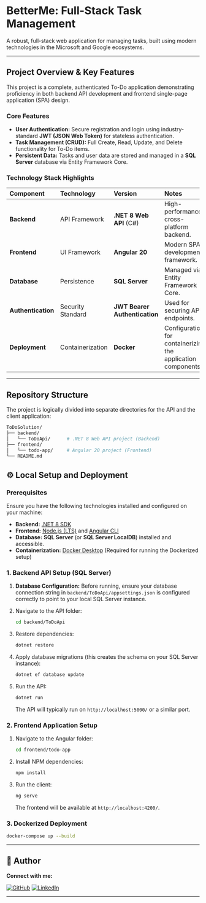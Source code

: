 #  BetterMe: Full-Stack Task Management

A robust, full-stack web application for managing tasks, built using modern technologies in the Microsoft and Google ecosystems.

---

## Project Overview & Key Features

This project is a complete, authenticated To-Do application demonstrating proficiency in both backend API development and frontend single-page application (SPA) design.

### Core Features

* **User Authentication:** Secure registration and login using industry-standard **JWT (JSON Web Token)** for stateless authentication.
* **Task Management (CRUD):** Full Create, Read, Update, and Delete functionality for To-Do items.
* **Persistent Data:** Tasks and user data are stored and managed in a **SQL Server** database via Entity Framework Core.

### Technology Stack Highlights

| Component | Technology | Version | Notes |
| :--- | :--- | :--- | :--- |
| **Backend** | API Framework | **.NET 8 Web API** (C#) | High-performance, cross-platform backend. |
| **Frontend** | UI Framework | **Angular 20** | Modern SPA development framework. |
| **Database** | Persistence | **SQL Server** | Managed via Entity Framework Core. |
| **Authentication** | Security Standard | **JWT Bearer Authentication** | Used for securing API endpoints. |
| **Deployment** | Containerization | **Docker** | Configuration for containerizing the application components. |

---

## Repository Structure

The project is logically divided into separate directories for the API and the client application:

```bash
ToDoSolution/
├── backend/
│   └── ToDoApi/      # .NET 8 Web API project (Backend)
├── frontend/
│   └── todo-app/     # Angular 20 project (Frontend)
└── README.md
```

## ⚙️ Local Setup and Deployment

### Prerequisites

Ensure you have the following technologies installed and configured on your machine:

* **Backend:** [.NET 8 SDK](https://dotnet.microsoft.com/download/dotnet/8.0)
* **Frontend:** [Node.js (LTS)](https://nodejs.org/en) and [Angular CLI](https://angular.io/cli)
* **Database:** **SQL Server** (or **SQL Server LocalDB**) installed and accessible.
* **Containerization:** [Docker Desktop](https://www.docker.com/products/docker-desktop/) (Required for running the Dockerized setup)

### 1. Backend API Setup (SQL Server)

1.  **Database Configuration:** Before running, ensure your database connection string in `backend/ToDoApi/appsettings.json` is configured correctly to point to your local SQL Server instance.
2.  Navigate to the API folder:
    
    ```bash
    cd backend/ToDoApi
    ```
3.  Restore dependencies:
    
    ```bash
    dotnet restore
    ```
4.  Apply database migrations (this creates the schema on your SQL Server instance):
  
    ```bash
    dotnet ef database update
    ```
5.  Run the API:
    
    ```bash
    dotnet run
    ```
    The API will typically run on `http://localhost:5000/` or a similar port.

### 2. Frontend Application Setup

1.  Navigate to the Angular folder:
   
    ```bash
    cd frontend/todo-app
    ```
2.  Install NPM dependencies:
   
    ```bash
    npm install
    ```
3.  Run the client:
   
    ```bash
    ng serve
    ```
    The frontend will be available at `http://localhost:4200/`.

### 3. Dockerized Deployment

```bash
docker-compose up --build
```


---

## 👤 Author

**Connect with me:**

[![GitHub](https://img.shields.io/badge/GitHub-lana--mustafic-100000?style=for-the-badge&logo=github&logoColor=white)](https://github.com/lana-mustafic)
[![LinkedIn](https://img.shields.io/badge/LinkedIn-lana--mustafic-0077B5?style=for-the-badge&logo=linkedin&logoColor=white)](https://www.linkedin.com/in/lana-mustafic)

---

